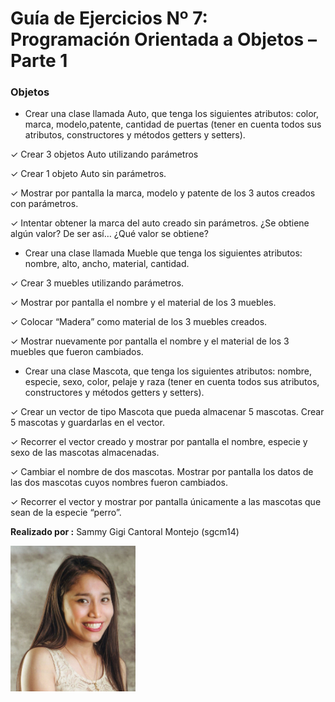 # Guía de Ejercicios Nº 7: Programación Orientada a Objetos – Parte 1
### Objetos

- Crear  una  clase  llamada  Auto,  que  tenga  los  siguientes  atributos:  color,  marca,  modelo,patente, cantidad de puertas (tener en cuenta todos sus atributos, constructores y métodos getters y setters).
  
✓  Crear 3 objetos Auto utilizando parámetros

✓  Crear 1 objeto Auto sin parámetros.

✓  Mostrar por pantalla la marca, modelo y patente de los 3 autos creados con
parámetros.

✓  Intentar obtener la marca del auto creado sin parámetros. ¿Se obtiene algún valor? 
De ser así… ¿Qué valor se obtiene?

- Crear una clase llamada Mueble que tenga los siguientes atributos: nombre, alto, ancho, material, cantidad.
  
✓  Crear 3 muebles utilizando parámetros.

✓  Mostrar por pantalla el nombre y el material de los 3 muebles.

✓  Colocar “Madera” como material de los 3 muebles creados.

✓  Mostrar nuevamente por pantalla el nombre y el material de los 3 muebles que fueron cambiados.

-  Crear una clase Mascota, que tenga los siguientes atributos: nombre, especie, sexo,
color, pelaje y raza (tener en cuenta todos sus atributos, constructores y métodos getters y setters).

✓  Crear un vector de tipo Mascota que pueda almacenar 5 mascotas. Crear 5
mascotas y guardarlas en el vector.

✓  Recorrer el vector creado y mostrar por pantalla el nombre, especie y sexo de las mascotas almacenadas.

✓  Cambiar el nombre de dos mascotas. Mostrar por pantalla los datos de las dos mascotas cuyos nombres fueron cambiados.

✓  Recorrer el vector y mostrar por pantalla únicamente a las mascotas que sean de
la especie “perro”.


**Realizado por :** Sammy Gigi Cantoral Montejo (sgcm14)

<img src ="https://raw.githubusercontent.com/sgcm14/sgcm14/main/sammy.jpg" width="200">
